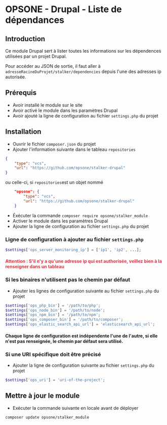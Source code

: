 # OPSONE - Drupal - Liste de dépendances

## Introduction
Ce module Drupal sert à lister toutes les informations sur les dépendences utilisées par un projet Drupal.

Pour accéder au JSON de sortie, il faut aller à `adresseRacineDuProjet/stalker/dependencies` depuis l'une des adresses ip autorisée.

## Prérequis
- Avoir installé le module sur le site
- Avoir activé le module dans les paramètres Drupal
- Avoir ajouté la ligne de configuration au fichier `settings.php` du projet

## Installation
- Ouvrir le fichier `composer.json` du projet
- Ajouter l'information suivante dans le tableau `repositories`
```json
{
    "type": "vcs",
    "url": "https://github.com/opsone/stalker-drupal"
}
```
ou celle-ci, si `repositories`est un objet nommé
```json
    "opsone": {
        "type": "vcs",
        "url": "https://github.com/opsone/stalker-drupal"
    }
```
- Éxécuter la commande `composer require opsone/stalker_module`
- Activer le module dans les paramètres Drupal
- Ajouter la ligne de configuration au fichier `settings.php` du projet

### Ligne de configuration à ajouter au fichier `settings.php`
```php
$settings['ops_server_monitoring_ip'] = ['ip1', 'ip2', ...];
```
#### **<span style="color: #dc3545">Attention : S'il n'y a qu'une adresse ip qui est authorisée, veillez bien à la renseigner dans un tableau</span>**

### Si les binaires n'utilisent pas le chemin par défaut
- Ajouter les lignes de configuration suivante au fichier `settings.php` du projet
```php
$settings['ops_php_bin'] = '/path/to/php';
$settings['ops_node_bin'] = '/path/to/node';
$settings['ops_npm_bin'] = '/path/to/npm';
$settings['ops_composer_bin'] = '/path/to/composer';
$settings['ops_elastic_search_api_url'] = 'elasticsearch_api_url';
```
#### Chaque ligne de configuration est indépendente l'une de l'autre, si elle n'est pas renseignée, le chemin par défaut sera utilisé.

### Si une URI spécifique doit être précisé
- Ajouter la ligne de configuration suivante au fichier `settings.php` du projet
```php
$settings['ops_uri'] = 'uri-of-the-project';
```

## Mettre à jour le module
- Exécuter la commande suivante en locale avant de déployer
```sh
composer update opsone/stalker_module
```